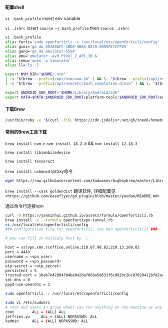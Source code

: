 #### 配置shell

`vi .bash_profile` insert env variable

`vi .zshrc` insert `source ~/.bash_profile` then `source .zshrc`

```bash
vi .bash_profile
alias forti='sudo openforticli -c /usr/local/etc/openforticli/config'
alias gios='ga da 893A0AFC-1BD8-4B84-8EC9-5B95FE7CFFD5'
alias gand='ga da emulator-5554'
alias emu='emulator -avd Pixel_2_API_30 &'
alias iemu='open -a Simulator'
alias ll='ls -l'

export NVM_DIR="$HOME/.nvm"
[ -s "$(brew --prefix)/opt/nvm/nvm.sh" ] && \. "$(brew --prefix)/opt/nvm/nvm.sh" # This loads nvm
[ -s "$(brew --prefix)/opt/nvm/etc/bash_completion.d/nvm" ] && \. "$(brew --prefix)/opt/nvm/etc/bash_completion.d/nvm" # This loads nvm bash_completion

export ANDROID_SDK_ROOT="$HOME/Library/Android/sdk"
export PATH=$PATH:$ANDROID_SDK_ROOT/platform-tools:$ANDROID_SDK_ROOT/emulator
```

#### 下载Brew
```bash
/usr/bin/ruby -e "$(curl -fsSL https://cdn.jsdelivr.net/gh/ineo6/homebrew-install/install)"
```

#### 常用的Brew工具下载
`brew install nvm` > `nvm install 18.2.0` && `nvm install 12.18.3`  

`brew install libimobiledevice`  

`brew install tesseract`  

`brew install usbmuxd`  iproxy命令
```bash
wget https://raw.githubusercontent.com/kadwanev/bigboybrew/master/Library/Formula/sshpass.rb && brew install sshpass.rb
```
`brew install --cask goldendict` 翻译软件, 详细配置见 `<https://github.com/easeflyer/gd_plugin/blob/master/youdao/README.md>`

通过命令行连接vpn
```bash
curl -O https://yanminhui.github.io/assets/formula/openforticli.rb  
brew install -s --formula openfortivpn-tunnel.rb
vi /usr/local/etc/openforticli/config
### configuration file for openforticli, see man openforticli(1) ###

# you can fill in multiple host by `;`

host = sslvpn.xmn.rcoffice.online;110.87.98.82;210.13.208.82
port = 4443
username = <vpn_user>
password = <vpn_password>
otp-secret = <otp_secret>
persistent = 5
trusted-cert = 1bab7e42984704be042da7668a58631f6cd82bc2bc87029412bfd2acd7ae4307
set-dns = 0
pppd-use-peerdns = 1

sudo openforticli -c /usr/local/etc/openforticli/config

sudo vi /etc/sudoers
# root and users in group wheel can run anything on any machine as any user
root		ALL = (ALL) ALL
jeffries.yu     ALL = (ALL) NOPASSWD: ALL
%admin		ALL = (ALL) NOPASSWD: ALL
```


